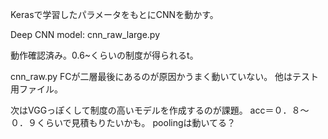 Kerasで学習したパラメータをもとにCNNを動かす。

Deep CNN model:
cnn_raw_large.py

動作確認済み。0.6~くらいの制度が得られるt。

cnn_raw.py
FCが二層最後にあるのが原因かうまく動いていない。
他はテスト用ファイル。

次はVGGっぽくして制度の高いモデルを作成するのが課題。
acc＝０．８～０．９くらいで見積もりたいかも。
poolingは動いてる？